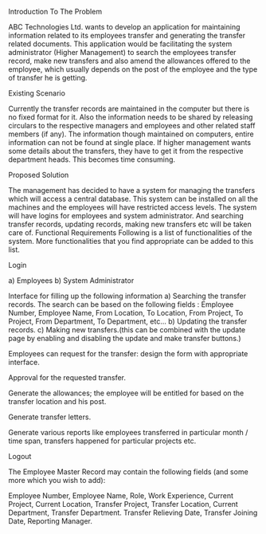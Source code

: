 Introduction To The Problem

ABC Technologies Ltd. wants to develop an application for maintaining information related to its employees transfer and generating the transfer related documents. This application would be facilitating the system administrator (Higher Management) to search the employees transfer record, make new transfers and also amend the allowances offered to the employee, which usually depends on the post of the employee and the type of transfer he is getting.

Existing Scenario

Currently the transfer records are maintained in the computer but there is no fixed format for it. Also the information needs to be shared by releasing circulars to the respective managers and employees and other related staff members (if any).
The information though maintained on computers, entire information can not be found at single place. If higher management wants some details about the transfers, they have to get it from the respective department heads. This becomes time consuming.

Proposed Solution

The management has decided to have a system for managing the transfers which will access a central database. 
This system can be installed on all the machines and the employees will have restricted access levels.
The system will have logins for employees and system administrator. And searching transfer records, updating records, making new transfers etc will be taken care of.
Functional Requirements Following is a list of functionalities of the system. More functionalities that you find appropriate can be added to this list.

Login

a) Employees
b) System Administrator

Interface for filling up the following information
a) Searching the transfer records.
The search can be based on the following fields : 
Employee Number,
Employee Name,
From Location, 
To Location,
From Project,
To Project,
From Department, 
To Department, etc...
b) Updating the transfer records. 
c) Making new transfers.(this can be combined with the update page
by enabling and disabling the update and make transfer buttons.)

Employees can request for the transfer: design the form with appropriate interface.

Approval for the requested transfer.

Generate the allowances; the employee will be entitled for based on the transfer location and his post.

Generate transfer letters.

Generate various reports like employees transferred in particular month / time span, transfers happened for particular projects etc.

Logout

The Employee Master Record may contain the following fields (and some more which you wish to add):

Employee Number,
Employee Name,
Role,
Work Experience,
Current Project,
Current Location,
Transfer Project,
Transfer Location, Current Department,
Transfer Department.
Transfer Relieving Date,
Transfer Joining Date,
Reporting Manager.
